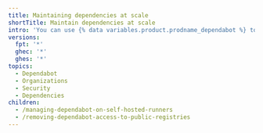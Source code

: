```yaml
---
title: Maintaining dependencies at scale
shortTitle: Maintain dependencies at scale
intro: 'You can use {% data variables.product.prodname_dependabot %} to automatically update your dependencies for your repositories and organizations.'
versions:
  fpt: '*'
  ghec: '*'
  ghes: '*'
topics:
  - Dependabot
  - Organizations
  - Security
  - Dependencies
children:
  - /managing-dependabot-on-self-hosted-runners
  - /removing-dependabot-access-to-public-registries
---
```

